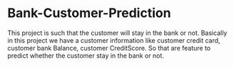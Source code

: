 # Bank-Customer-Prediction
This project is such that the customer will stay in the bank or not.
Basically in this project we have a customer information like customer credit card, customer bank Balance, customer CreditScore. So that are feature to predict whether the customer stay in the bank or not.
